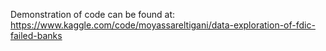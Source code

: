 
Demonstration of code can be found at: 
https://www.kaggle.com/code/moyassareltigani/data-exploration-of-fdic-failed-banks
